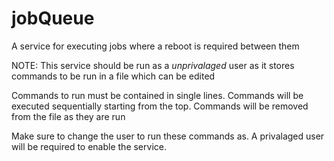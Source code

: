 # jobQueue
A service for executing jobs where a reboot is required between them

NOTE: This service should be run as a *unprivalaged* user as it stores commands to be run in a file which can be edited

Commands to run must be contained in single lines.  Commands will be executed sequentially starting from the top.  Commands will be removed from the file as they are run

Make sure to change the user to run these commands as.  A privalaged user will be required to enable the service.
